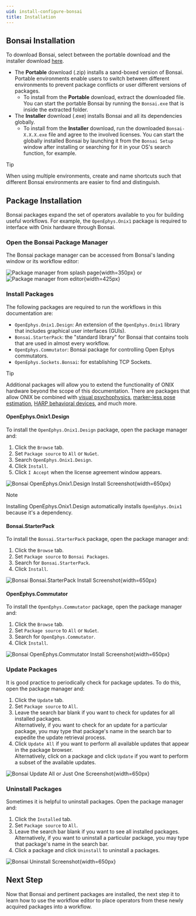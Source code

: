 ```yaml
---
uid: install-configure-bonsai
title: Installation
---
```


## Bonsai Installation

To download Bonsai, select between the portable download and the installer download
[here](https://bonsai-rx.org/docs/articles/installation.html).

*   The **Portable** download (.zip) installs a sand-boxed version of Bonsai. Portable environments
    enable users to switch between different environments to prevent package conflicts or user
    different versions of packages.
    *   To install from the **Portable** download, extract the downloaded file. You can start the
        portable Bonsai by running the `Bonsai.exe` that is inside the extracted folder.
*   The **Installer** download (.exe) installs Bonsai and all its dependencies globally.
    *   To install from the **Installer** download, run the downloaded `Bonsai-X.X.X.exe` file and
        agree to the involved licenses. You can start the globally installed Bonsai by launching it
        from the `Bonsai Setup` window after installing or searching for it in your OS's search
        function, for example. 

> [!TIP]
> When using multiple environments, create and name shortcuts such that different Bonsai
> environments are easier to find and distinguish. 

## Package Installation

Bonsai packages expand the set of operators available to you for building useful workflows. For
example, the `OpenEphys.Onix1` package is required to interface with Onix hardware through Bonsai.

### Open the Bonsai Package Manager 

The Bonsai package manager can be accessed from Bonsai's landing window or its workflow editor:

![Package manager from splash page](../../images/bonsai-splash-page-package-manager-highlight.png){width=350px} or ![Package manager from editor](../../images/bonsai-editor-package-manager-highlight.png){width=425px}

### Install Packages

The following packages are required to run the workflows in this documentation are:

* `OpenEphys.Onix1.Design`: An extension of the `OpenEphys.Onix1` library that includes graphical user interfaces (GUIs).
* `Bonsai.StarterPack`: the "standard library" for Bonsai that contains tools that are used in almost every workflow.
* `OpenEphys.Commutator`: Bonsai package for controlling Open Ephys commutators.
* `OpenEphys.Sockets.Bonsai`: for establishing TCP Sockets.

> [!TIP]
> Additional packages will allow you to extend the functionality of ONIX hardware beyond the scope
> of this documentation. There are packages that allow ONIX be combined with [visual
> psychophysics](https://bonsai-rx.org/docs/tutorials/vision-psychophysics.html), [marker-less pose
> estimation](https://bonsai-rx.org/sleap/), [HARP behavioral devices](https://harp-tech.org/), and
> much more.

#### OpenEphys.Onix1.Design

To install the `OpenEphys.Onix1.Design` package, open the package manager and:

1.  Click the `Browse` tab.
1.  Set `Package source` to `All` or `NuGet`.
1.  Search `OpenEphys.Onix1.Design`.
1.  Click `Install`.
1.  Click `I Accept` when the license agreement window appears.

![Bonsai OpenEphys.Onix1.Design Install Screenshot](../../images/bonsai-install-OpenEphys.Onix1.Design.webp){width=650px}

> [!NOTE]
> Installing OpenEphys.Onix1.Design automatically installs `OpenEphys.Onix1` because it's a dependency.

#### Bonsai.StarterPack

To install the `Bonsai.StarterPack` package, open the package manager and:

1.  Click the `Browse` tab.
1.  Set `Package source` to `Bonsai Packages`.
1.  Search for `Bonsai.StarterPack`.
1.  Click `Install`.

![Bonsai Bonsai.StarterPack Install Screenshot](../../images/bonsai-install-Bonsai.StarterPack.webp){width=650px}

#### OpenEphys.Commutator

To install the `OpenEphys.Commutator` package, open the package manager and:

1.  Click the `Browse` tab.
1.  Set `Package source` to `All` or `NuGet`.
1.  Search for `OpenEphys.Commutator`.
1.  Click `Install`.

![Bonsai OpenEphys.Commutator Install Screenshot](../../images/bonsai-install-OpenEphys.Commutator.webp){width=650px}

### Update Packages

It is good practice to periodically check for package updates. To do this, open the package manager and:

1.  Click the `Update` tab.
1.  Set `Package source` to `All`.
1.  Leave the search bar blank if you want to check for updates for all installed packages.\
    Alternatively, if you want to check for an update for a particular package, you may type that package's name in the search bar to expedite the update retrieval process.
1.  Click `Update All` if you want to perform all available updates that appear in the package browser.\
    Alternatively, click on a package and click `Update` if you want to perform a subset of the available updates.

![Bonsai Update All or Just One Screenshot](../../images/bonsai-update.webp){width=650px}

### Uninstall Packages

Sometimes it is helpful to uninstall packages. Open the package manager and:

1.  Click the `Installed` tab.
1.  Set `Package source` to `All`.
1.  Leave the search bar blank if you want to see all installed packages.\
    Alternatively, if you want to uninstall a particular package, you may type that package's name in the search bar.
1.  Click a package and click `Uninstall` to uninstall a packages.

![Bonsai Uninstall Screenshot](../../images/bonsai-uninstall-Bonsai.OpenEphys.webp){width=650px}

## Next Step

Now that Bonsai and pertinent packages are installed, the next step it to learn how to use the
workflow editor to place operators from these newly acquired packages into a workflow.